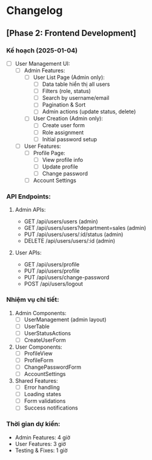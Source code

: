 # Changelog

## [Phase 2: Frontend Development]

### Kế hoạch (2025-01-04)
- [ ] User Management UI:
  - [ ] Admin Features:
    - [ ] User List Page (Admin only):
      - [ ] Data table hiển thị all users
      - [ ] Filters (role, status)
      - [ ] Search by username/email
      - [ ] Pagination & Sort
      - [ ] Admin actions (update status, delete)
    
    - [ ] User Creation (Admin only):
      - [ ] Create user form
      - [ ] Role assignment
      - [ ] Initial password setup

  - [ ] User Features:
    - [ ] Profile Page:
      - [ ] View profile info
      - [ ] Update profile
      - [ ] Change password
    - [ ] Account Settings

### API Endpoints:
1. Admin APIs:
   - GET /api/users/users (admin)
   - GET /api/users/users?department=sales (admin)
   - PUT /api/users/users/:id/status (admin)
   - DELETE /api/users/users/:id (admin)

2. User APIs:
   - GET /api/users/profile
   - PUT /api/users/profile
   - PUT /api/users/change-password
   - POST /api/users/logout

### Nhiệm vụ chi tiết:
1. Admin Components:
   - [ ] UserManagement (admin layout)
   - [ ] UserTable
   - [ ] UserStatusActions
   - [ ] CreateUserForm

2. User Components:
   - [ ] ProfileView
   - [ ] ProfileForm
   - [ ] ChangePasswordForm
   - [ ] AccountSettings

3. Shared Features:
   - [ ] Error handling
   - [ ] Loading states
   - [ ] Form validations
   - [ ] Success notifications

### Thời gian dự kiến:
- Admin Features: 4 giờ
- User Features: 3 giờ
- Testing & Fixes: 1 giờ 